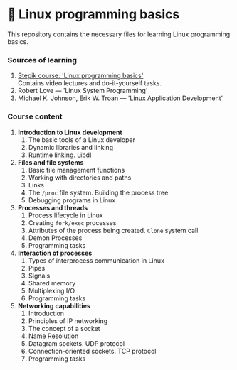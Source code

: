 # :penguin: Linux programming basics
This repository contains the necessary files for learning Linux programming basics.

### Sources of learning
1. [Stepik course: 'Linux programming basics'](https://stepik.org/course/548/syllabus)<br>
Contains video lectures and do-it-yourself tasks.
1. Robert Love — 'Linux System Programming'
1. Michael K. Johnson, Erik W. Troan — 'Linux Application Development'

### Course content
1. **Introduction to Linux development**
    1. The basic tools of a Linux developer
    1. Dynamic libraries and linking
    1. Runtime linking. Libdl
1. **Files and file systems**
    1. Basic file management functions
    1. Working with directories and paths
    1. Links
    1. The `/proc` file system. Building the process tree
    1. Debugging programs in Linux
1. **Processes and threads**
    1. Process lifecycle in Linux
    1. Creating `fork/exec` processes
    1. Attributes of the process being created. `Clone` system call
    1. Demon Processes
    1. Programming tasks
1. **Interaction of processes**
    1. Types of interprocess communication in Linux
    1. Pipes
    1. Signals
    1. Shared memory
    1. Multiplexing I/O
    1. Programming tasks
1. **Networking capabilities**
    1. Introduction
    1. Principles of IP networking
    1. The concept of a socket
    1. Name Resolution
    1. Datagram sockets. UDP protocol
    1. Connection-oriented sockets. TCP protocol
    1. Programming tasks
